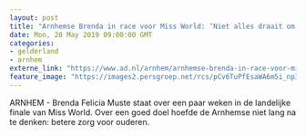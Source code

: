 ```yaml
---
layout: post
title: "Arnhemse Brenda in race voor Miss World: ‘Niet alles draait om uiterlijk’"
date: Mon, 20 May 2019 09:00:00 GMT
categories: 
- gelderland 
- arnhem 
externe_link: "https://www.ad.nl/arnhem/arnhemse-brenda-in-race-voor-miss-world-niet-alles-draait-om-uiterlijk~a97a2ed6/"
feature_image: "https://images2.persgroep.net/rcs/pCv6TuPfEsaWA6m5i_npIBa1FJw/diocontent/147440108/_fitwidth/400/?appId=21791a8992982cd8da851550a453bd7f&quality=0.7"
---
```


ARNHEM - Brenda Felicia Muste staat over een paar weken in de landelijke finale van Miss World. Over een goed doel hoefde de Arnhemse niet lang na te denken: betere zorg voor ouderen.
